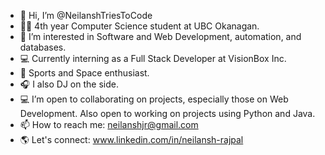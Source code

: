 - 👋 Hi, I’m @NeilanshTriesToCode
- 👨‍🎓 4th year Computer Science student at UBC Okanagan.
- 👀 I’m interested in Software and Web Development, automation, and databases.
- 💻 Currently interning as a Full Stack Developer at VisionBox Inc.
- 🏀 Sports and Space enthusiast.
- 🎧 I also DJ on the side.
- 💻 I’m open to collaborating on projects, especially those on Web Development. Also open to working on projects using Python and Java.
- 📫 How to reach me: neilanshjr@gmail.com
- 🌎 Let's connect: www.linkedin.com/in/neilansh-rajpal

<!---
NeilanshTriesToCode/NeilanshTriesToCode is a ✨ special ✨ repository because its `README.md` (this file) appears on your GitHub profile.
You can click the Preview link to take a look at your changes.
--->
